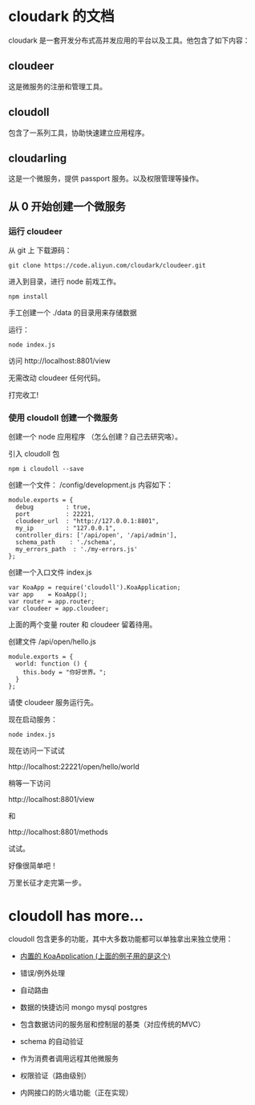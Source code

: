 # cloudark 的文档

cloudark 是一套开发分布式高并发应用的平台以及工具。他包含了如下内容：

## cloudeer

这是微服务的注册和管理工具。

## cloudoll

包含了一系列工具，协助快速建立应用程序。

## cloudarling

这是一个微服务，提供 passport 服务。以及权限管理等操作。


## 从 0 开始创建一个微服务

### 运行 cloudeer

从 git 上 下载源码：

```
git clone https://code.aliyun.com/cloudark/cloudeer.git
```

进入到目录，进行 node 前戏工作。

```
npm install
```

手工创建一个 ./data 的目录用来存储数据

运行：

```
node index.js
```

访问 http://localhost:8801/view

无需改动 cloudeer 任何代码。

打完收工!

### 使用 cloudoll 创建一个微服务

创建一个 node 应用程序 （怎么创建？自己去研究咯）。

引入 cloudoll 包

```
npm i cloudoll --save
```

创建一个文件： /config/development.js 内容如下：

```
module.exports = {
  debug         : true,
  port          : 22221,
  cloudeer_url  : "http://127.0.0.1:8801",
  my_ip         : "127.0.0.1",
  controller_dirs: ['/api/open', '/api/admin'],
  schema_path    : './schema',
  my_errors_path  : './my-errors.js'
};
```

创建一个入口文件 index.js

```
var KoaApp = require('cloudoll').KoaApplication;
var app    = KoaApp();
var router = app.router;
var cloudeer = app.cloudeer;
```

上面的两个变量  router 和 cloudeer 留着待用。

创建文件 /api/open/hello.js

```
module.exports = {
  world: function () {
    this.body = "你好世界。";
  }
};

```

请使 cloudeer 服务运行先。

现在启动服务：

```
node index.js
```


现在访问一下试试

http://localhost:22221/open/hello/world

稍等一下访问

http://localhost:8801/view

和

http://localhost:8801/methods

试试。

好像很简单吧！

万里长征才走完第一步。

# cloudoll has more...

cloudoll 包含更多的功能，其中大多数功能都可以单独拿出来独立使用：

* [内置的 KoaApplication (上面的例子用的是这个)](./KoaApplication.md)

* 错误/例外处理

* 自动路由

* 数据的快捷访问 mongo mysql postgres

* 包含数据访问的服务层和控制层的基类（对应传统的MVC）

* schema 的自动验证

* 作为消费者调用远程其他微服务

* 权限验证（路由级别）

* 内网接口的防火墙功能（正在实现）


